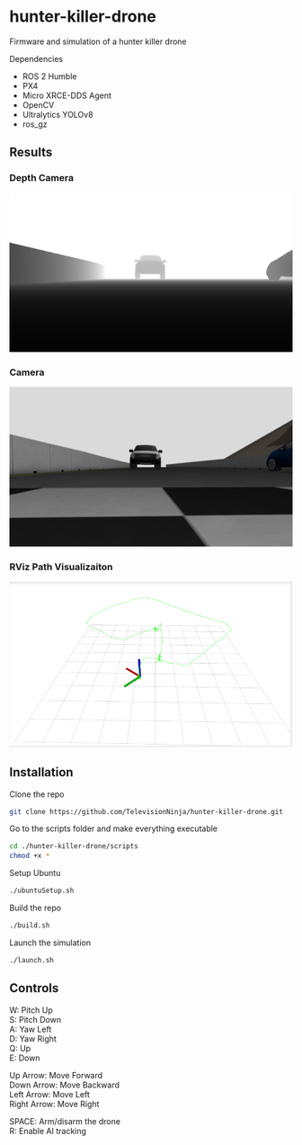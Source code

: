 # hunter-killer-drone
Firmware and simulation of a hunter killer drone

Dependencies
- ROS 2 Humble
- PX4
- Micro XRCE-DDS Agent
- OpenCV
- Ultralytics YOLOv8
- ros_gz

## Results
### Depth Camera
![depth](./images/depth_frame.png)
### Camera
![detect](./images/detected_frame.png)
### RViz Path Visualizaiton
![rviz](./images/rviz.png)

## Installation

Clone the repo
```bash
git clone https://github.com/TelevisionNinja/hunter-killer-drone.git
```

Go to the scripts folder and make everything executable
```bash
cd ./hunter-killer-drone/scripts
chmod +x *
```

Setup Ubuntu
```bash
./ubuntuSetup.sh
```

Build the repo
```bash
./build.sh
```

Launch the simulation
```bash
./launch.sh
```

## Controls

W: Pitch Up<br/>
S: Pitch Down<br/>
A: Yaw Left<br/>
D: Yaw Right<br/>
Q: Up<br/>
E: Down<br/>

Up Arrow: Move Forward<br/>
Down Arrow: Move Backward<br/>
Left Arrow: Move Left<br/>
Right Arrow: Move Right<br/>

SPACE: Arm/disarm the drone<br/>
R: Enable AI tracking
